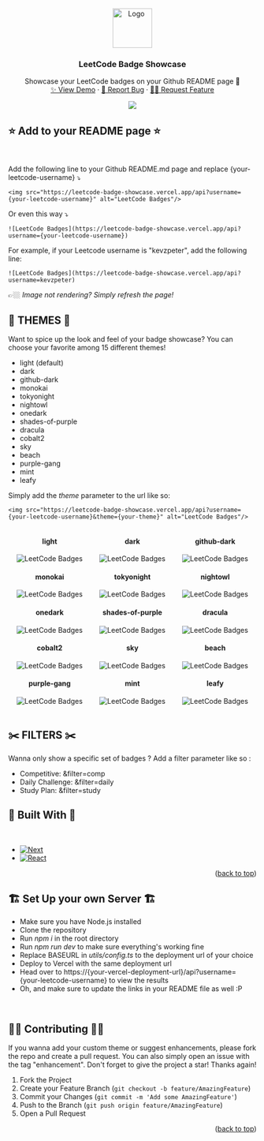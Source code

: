 <a id="readme-top"></a>
<!-- PROJECT LOGO -->
<br />
<div align="center">
  <a href="https://github.com/KevzPeter/Leetcode-Badge-Showcase">
    <img src="images/guardian.png" alt="Logo" width="80" height="80">
  </a>

  <h3 align="center">LeetCode Badge Showcase</h3>

  <p align="center">
    Showcase your LeetCode badges on your Github README page 🤩
    <br />
    <a href="https://leetcode-badge-showcase.vercel.app/">✨ View Demo</a>
    ·
    <a href="https://github.com/KevzPeter/Leetcode-Badge-Showcase/issues">🐛 Report Bug</a>
    ·
    <a href="https://github.com/KevzPeter/Leetcode-Badge-Showcase/issues">💁🏽 Request Feature</a>
  </p>
</div>

<div align="center">
<img src="https://leetcode-badge-showcase.vercel.app/api?username=kevzpeter" />
</div>

## ⭐ Add to your README page ⭐
<br/>

Add the following line to your Github README.md page and replace {your-leetcode-username} ⤵️

`<img src="https://leetcode-badge-showcase.vercel.app/api?username={your-leetcode-username}" alt="LeetCode Badges"/>`
 
 Or even this way ⤵️

`![LeetCode Badges](https://leetcode-badge-showcase.vercel.app/api?username={your-leetcode-username})`

For example, if your Leetcode username is "kevzpeter", add the following line:

`![LeetCode Badges](https://leetcode-badge-showcase.vercel.app/api?username=kevzpeter)`

👉🏼 *Image not rendering? Simply refresh the page!* 
<br/>

## 🎨 THEMES 🎨

Want to spice up the look and feel of your badge showcase?
You can choose your favorite among 15 different themes!

- light (default)
- dark
- github-dark
- monokai
- tokyonight
- nightowl
- onedark
- shades-of-purple
- dracula
- cobalt2
- sky
- beach
- purple-gang
- mint
- leafy

Simply add the *theme* parameter to the url like so:

`<img src="https://leetcode-badge-showcase.vercel.app/api?username={your-leetcode-username}&theme={your-theme}" alt="LeetCode Badges"/>`

<div style="display:grid; grid-template-columns: 1fr 1fr 1fr; justify-items: center;">
  <div style="text-align: center;">
    <h4>light</h4>
    <img src="https://leetcode-badge-showcase.vercel.app/api?username=lee215&theme=light" title="light" alt="LeetCode Badges"/>
  </div>
  <div style="text-align: center;">
    <h4>dark</h4>
    <img src="https://leetcode-badge-showcase.vercel.app/api?username=lee215&theme=dark" title="dark" alt="LeetCode Badges"/>
  </div>
  <div style="text-align: center;">
    <h4>github-dark</h4>
    <img src="https://leetcode-badge-showcase.vercel.app/api?username=lee215&theme=github-dark" title="Github Dark" alt="LeetCode Badges"/>
  </div>
  <div style="text-align: center;">
    <h4>monokai</h4>
    <img src="https://leetcode-badge-showcase.vercel.app/api?username=lee215&theme=monokai" title="monokai" alt="LeetCode Badges"/>
  </div>
  <div style="text-align: center;">
    <h4>tokyonight</h4>
    <img src="https://leetcode-badge-showcase.vercel.app/api?username=lee215&theme=tokyonight" title="tokyonight" alt="LeetCode Badges"/>
  </div>
  <div style="text-align: center;">
    <h4>nightowl</h4>
    <img src="https://leetcode-badge-showcase.vercel.app/api?username=lee215&theme=nightowl" title="nightowl" alt="LeetCode Badges"/>
  </div>
  <div style="text-align: center;">
    <h4>onedark</h4>
    <img src="https://leetcode-badge-showcase.vercel.app/api?username=lee215&theme=onedark" title="onedark" alt="LeetCode Badges"/>
  </div>
  <div style="text-align: center;">
    <h4>shades-of-purple</h4>
    <img src="https://leetcode-badge-showcase.vercel.app/api?username=lee215&theme=shades-of-purple" title="shades-of-purple" alt="LeetCode Badges"/>
  </div>
  <div style="text-align: center;">
    <h4>dracula</h4>
    <img src="https://leetcode-badge-showcase.vercel.app/api?username=lee215&theme=dracula" title="dracula" alt="LeetCode Badges"/>
  </div>
  <div style="text-align: center;">
    <h4>cobalt2</h4>
    <img src="https://leetcode-badge-showcase.vercel.app/api?username=lee215&theme=cobalt2" title="cobalt2" alt="LeetCode Badges"/>
  </div>
  <div style="text-align: center;">
    <h4>sky</h4>
    <img src="https://leetcode-badge-showcase.vercel.app/api?username=lee215&theme=sky" title="sky" alt="LeetCode Badges"/>
  </div>
  <div style="text-align: center;">
    <h4>beach</h4>
    <img src="https://leetcode-badge-showcase.vercel.app/api?username=lee215&theme=beach" title="beach" alt="LeetCode Badges"/>
  </div>
  <div style="text-align: center;">
    <h4>purple-gang</h4>
    <img src="https://leetcode-badge-showcase.vercel.app/api?username=lee215&theme=purple-gang" title="purple-gang" alt="LeetCode Badges"/>
  </div>
  <div style="text-align: center;">
    <h4>mint</h4>
    <img src="https://leetcode-badge-showcase.vercel.app/api?username=lee215&theme=mint" title="mint" alt="LeetCode Badges"/>
  </div>
  <div style="text-align: center;">
    <h4>leafy</h4>
    <img src="https://leetcode-badge-showcase.vercel.app/api?username=lee215&theme=leafy" title="leafy" alt="LeetCode Badges"/>
  </div>
</div>

<br/>

## ✂️ FILTERS ✂️

Wanna only show a specific set of badges ? Add a filter parameter like so :

- Competitive: &filter=comp
- Daily Challenge: &filter=daily
- Study Plan: &filter=study


<!-- BUILT WITH -->
## 🔧 Built With 🔧
<br/>

* [![Next][Next.js]][Next-url]
* [![React][React.js]][React-url]

<p align="right">(<a href="#readme-top">back to top</a>)</p>

<!-- SET UP -->
## 🏗️ Set Up your own Server 🏗️

* Make sure you have Node.js installed
* Clone the repository
* Run *npm i* in the root directory
* Run *npm run dev* to make sure everything's working fine
* Replace BASEURL in *utils/config.ts* to the deployment url of your choice 
* Deploy to Vercel with the same deployment url
* Head over to https://{your-vercel-deployment-url}/api?username={your-leetcode-username} to view the results
* Oh, and make sure to update the links in your README file as well :P

<br/>

<!-- CONTRIBUTING -->
## 🙌🏼 Contributing 🙌🏼

If you wanna add your custom theme or suggest enhancements, please fork the repo and create a pull request. You can also simply open an issue with the tag "enhancement".
Don't forget to give the project a star! Thanks again!

1. Fork the Project
2. Create your Feature Branch (`git checkout -b feature/AmazingFeature`)
3. Commit your Changes (`git commit -m 'Add some AmazingFeature'`)
4. Push to the Branch (`git push origin feature/AmazingFeature`)
5. Open a Pull Request

<p align="right">(<a href="#readme-top">back to top</a>)</p>


<!-- MARKDOWN LINKS & IMAGES -->
<!-- https://www.markdownguide.org/basic-syntax/#reference-style-links -->
[contributors-shield]: https://img.shields.io/github/contributors/othneildrew/Best-README-Template.svg?style=for-the-badge
[contributors-url]: https://github.com/othneildrew/Best-README-Template/graphs/contributors
[forks-shield]: https://img.shields.io/github/forks/othneildrew/Best-README-Template.svg?style=for-the-badge
[forks-url]: https://github.com/othneildrew/Best-README-Template/network/members
[stars-shield]: https://img.shields.io/github/stars/othneildrew/Best-README-Template.svg?style=for-the-badge
[stars-url]: https://github.com/othneildrew/Best-README-Template/stargazers
[issues-shield]: https://img.shields.io/github/issues/othneildrew/Best-README-Template.svg?style=for-the-badge
[issues-url]: https://github.com/othneildrew/Best-README-Template/issues
[license-shield]: https://img.shields.io/github/license/othneildrew/Best-README-Template.svg?style=for-the-badge
[license-url]: https://github.com/othneildrew/Best-README-Template/blob/master/LICENSE.txt
[linkedin-shield]: https://img.shields.io/badge/-LinkedIn-black.svg?style=for-the-badge&logo=linkedin&colorB=555
[linkedin-url]: https://linkedin.com/in/othneildrew
[product-screenshot]: images/screenshot.png
[Next.js]: https://img.shields.io/badge/next.js-000000?style=for-the-badge&logo=nextdotjs&logoColor=white
[Next-url]: https://nextjs.org/
[React.js]: https://img.shields.io/badge/React-20232A?style=for-the-badge&logo=react&logoColor=61DAFB
[React-url]: https://reactjs.org/
[Vue.js]: https://img.shields.io/badge/Vue.js-35495E?style=for-the-badge&logo=vuedotjs&logoColor=4FC08D
[Vue-url]: https://vuejs.org/
[Angular.io]: https://img.shields.io/badge/Angular-DD0031?style=for-the-badge&logo=angular&logoColor=white
[Angular-url]: https://angular.io/
